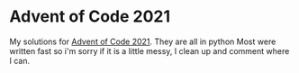 # Advent of Code 2021

My solutions for [Advent of Code 2021](https://adventofcode.com/2021). They are all in python 
Most were written fast so i'm sorry if it is a little messy, I clean up and comment where I can.